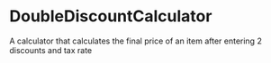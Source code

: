 # DoubleDiscountCalculator
A calculator that calculates the final price of an item after entering 2 discounts and tax rate 
